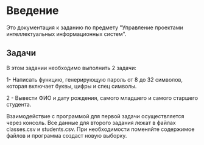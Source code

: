 # Введение #
Это документация к заданию по предмету "Управление проектами интеллектуальных информационных систем".
## Задачи ##
В этом задании необходимо выполнить 2 задачи:

1- Написать функцию, генерирующую пароль от 8 до 32 символов, которая включает буквы, цифры и спец символы.

2 - Вывести ФИО и дату рождения, самого младшего и самого старшего студента.

Взаимодействие с программой для первой задачи осуществляется через консоль.
Все данные для второго задания лежат в файлах classes.csv и students.csv. При необходимости поменяйте
содержимое файлов и программа создаст новую выборку.